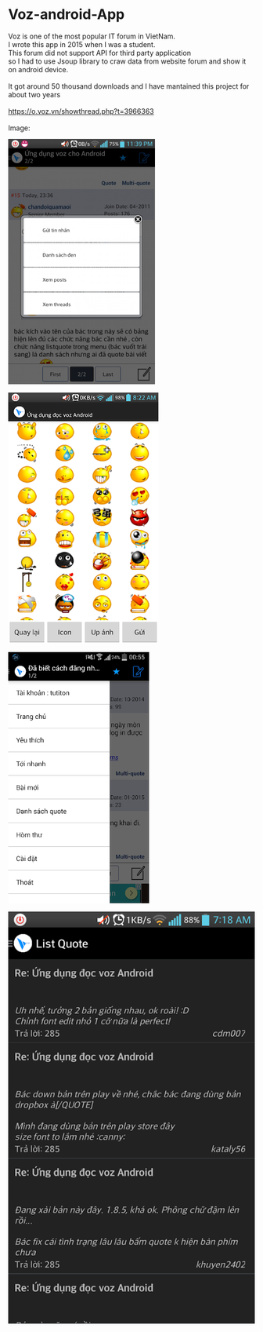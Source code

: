 # Voz-android-App

Voz is one of the most popular IT forum in VietNam.<br/>
I wrote this app in 2015 when I was a student.<br/>
This forum did not support API for third party application <br/>
so I had to use Jsoup library to craw data from website forum and show it on android device.<br/>
<br/>
It got around 50 thousand downloads and I have mantained this project for about two years<br/>
<br/>
https://o.voz.vn/showthread.php?t=3966363<br/>
<br/>
Image:<br/>

![alt text](https://github.com/dohai2105/Voz-android-App/blob/main/bg/1.png)

![alt text](https://github.com/dohai2105/Voz-android-App/blob/main/bg/2.png)

![alt text](https://github.com/dohai2105/Voz-android-App/blob/main/bg/3.png)

![alt text](https://github.com/dohai2105/Voz-android-App/blob/main/bg/4.png)
